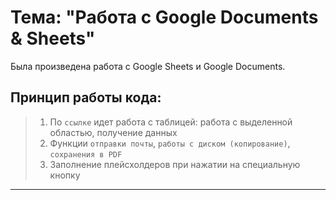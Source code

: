 # Тема: "Работа с Google Documents & Sheets"

Была произведена работа с Google Sheets и Google Documents.

## Принцип работы кода:
> 1. По `ссылке` идет работа с таблицей: работа с выделенной областью, получение данных
> 2. Функции `отправки почты`, `работы с диском (копирование)`, `сохранения в PDF`
> 3. Заполнение плейсхолдеров при нажатии на специальную кнопку

---
